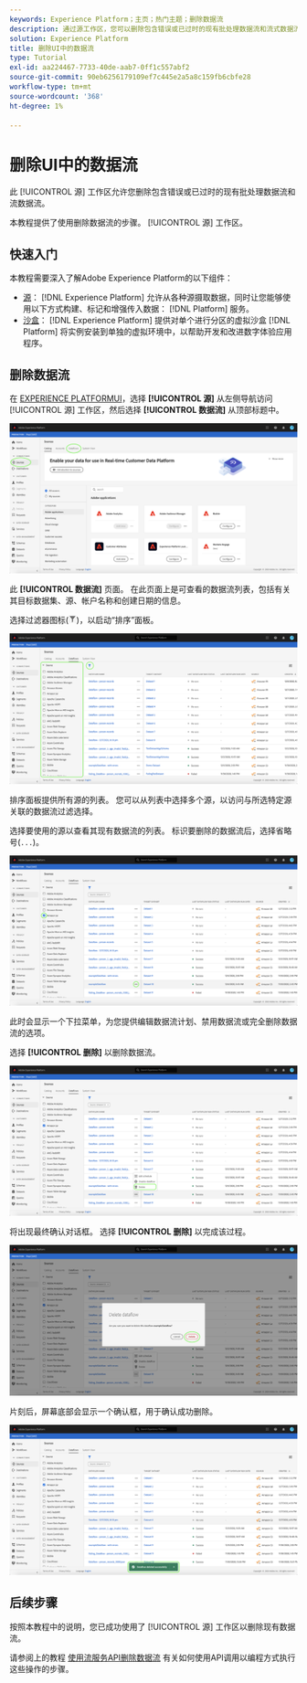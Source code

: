 ```yaml
---
keywords: Experience Platform；主页；热门主题；删除数据流
description: 通过源工作区，您可以删除包含错误或已过时的现有批处理数据流和流式数据流。
solution: Experience Platform
title: 删除UI中的数据流
type: Tutorial
exl-id: aa224467-7733-40de-aab7-0ff1c557abf2
source-git-commit: 90eb6256179109ef7c445e2a5a8c159fb6cbfe28
workflow-type: tm+mt
source-wordcount: '368'
ht-degree: 1%

---
```


# 删除UI中的数据流

此 [!UICONTROL 源] 工作区允许您删除包含错误或已过时的现有批处理数据流和流数据流。

本教程提供了使用删除数据流的步骤。 [!UICONTROL 源] 工作区。

## 快速入门

本教程需要深入了解Adobe Experience Platform的以下组件：

- [源](../../home.md)： [!DNL Experience Platform] 允许从各种源摄取数据，同时让您能够使用以下方式构建、标记和增强传入数据： [!DNL Platform] 服务。
- [沙盒](../../../sandboxes/home.md)： [!DNL Experience Platform] 提供对单个进行分区的虚拟沙盒 [!DNL Platform] 将实例安装到单独的虚拟环境中，以帮助开发和改进数字体验应用程序。

## 删除数据流

在 [EXPERIENCE PLATFORMUI](https://platform.adobe.com)，选择 **[!UICONTROL 源]** 从左侧导航访问 [!UICONTROL 源] 工作区，然后选择 **[!UICONTROL 数据流]** 从顶部标题中。

![目录](../../images/tutorials/delete/catalog.png)

此 **[!UICONTROL 数据流]** 页面。 在此页面上是可查看的数据流列表，包括有关其目标数据集、源、帐户名称和创建日期的信息。

选择过滤器图标(![筛选图标](../../images/tutorials/delete/filter.png))，以启动“排序”面板。

![数据流](../../images/tutorials/delete/dataflows.png)

排序面板提供所有源的列表。 您可以从列表中选择多个源，以访问与所选特定源关联的数据流过滤选择。

选择要使用的源以查看其现有数据流的列表。 标识要删除的数据流后，选择省略号(`...`)。

![数据流 — 过滤器](../../images/tutorials/delete/dataflows-filter.png)

此时会显示一个下拉菜单，为您提供编辑数据流计划、禁用数据流或完全删除数据流的选项。

选择 **[!UICONTROL 删除]** 以删除数据流。

![delete](../../images/tutorials/delete/delete.png)

将出现最终确认对话框。 选择 **[!UICONTROL 删除]** 以完成该过程。

![confirm](../../images/tutorials/delete/confirm.png)

片刻后，屏幕底部会显示一个确认框，用于确认成功删除。

![已确认](../../images/tutorials/delete/confirmed.png)

## 后续步骤

按照本教程中的说明，您已成功使用了 [!UICONTROL 源] 工作区以删除现有数据流。

请参阅上的教程 [使用流服务API删除数据流](../../tutorials/api/delete-dataflows.md) 有关如何使用API调用以编程方式执行这些操作的步骤。
